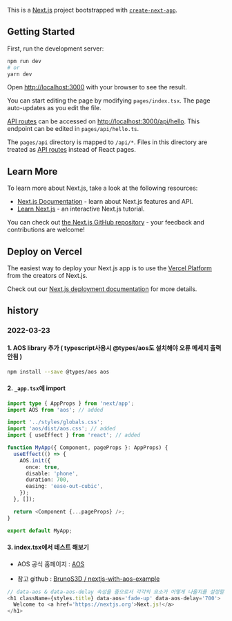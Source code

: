 This is a [Next.js](https://nextjs.org/) project bootstrapped with [`create-next-app`](https://github.com/vercel/next.js/tree/canary/packages/create-next-app).

## Getting Started

First, run the development server:

```bash
npm run dev
# or
yarn dev
```

Open [http://localhost:3000](http://localhost:3000) with your browser to see the result.

You can start editing the page by modifying `pages/index.tsx`. The page auto-updates as you edit the file.

[API routes](https://nextjs.org/docs/api-routes/introduction) can be accessed on [http://localhost:3000/api/hello](http://localhost:3000/api/hello). This endpoint can be edited in `pages/api/hello.ts`.

The `pages/api` directory is mapped to `/api/*`. Files in this directory are treated as [API routes](https://nextjs.org/docs/api-routes/introduction) instead of React pages.

## Learn More

To learn more about Next.js, take a look at the following resources:

- [Next.js Documentation](https://nextjs.org/docs) - learn about Next.js features and API.
- [Learn Next.js](https://nextjs.org/learn) - an interactive Next.js tutorial.

You can check out [the Next.js GitHub repository](https://github.com/vercel/next.js/) - your feedback and contributions are welcome!

## Deploy on Vercel

The easiest way to deploy your Next.js app is to use the [Vercel Platform](https://vercel.com/new?utm_medium=default-template&filter=next.js&utm_source=create-next-app&utm_campaign=create-next-app-readme) from the creators of Next.js.

Check out our [Next.js deployment documentation](https://nextjs.org/docs/deployment) for more details.

## history

### 2022-03-23

#### 1. AOS library 추가 ( typescript사용시 @types/aos도 설치해야 오류 메세지 출력 안됨 )

```bash
npm install --save @types/aos aos
```

#### 2. `_app.tsx`에 import

```typescript
import type { AppProps } from 'next/app';
import AOS from 'aos'; // added

import '../styles/globals.css';
import 'aos/dist/aos.css'; // added
import { useEffect } from 'react'; // added

function MyApp({ Component, pageProps }: AppProps) {
  useEffect(() => {
    AOS.init({
      once: true,
      disable: 'phone',
      duration: 700,
      easing: 'ease-out-cubic',
    });
  }, []);

  return <Component {...pageProps} />;
}

export default MyApp;
```

#### 3. index.tsx에서 테스트 해보기

- AOS 공식 홈페이지 : [AOS](https://michalsnik.github.io/aos/)

- 참고 github : [ BrunoS3D / nextjs-with-aos-example](https://github.com/BrunoS3D/nextjs-with-aos-example)

```typescript
// data-aos & data-aos-delay 속성을 줌으로서 각각의 요소가 어떻게 나올지를 설정할수 있고, delay로는 시간차도 줄수 있다.
<h1 className={styles.title} data-aos='fade-up' data-aos-delay='700'>
  Welcome to <a href='https://nextjs.org'>Next.js!</a>
</h1>
```
